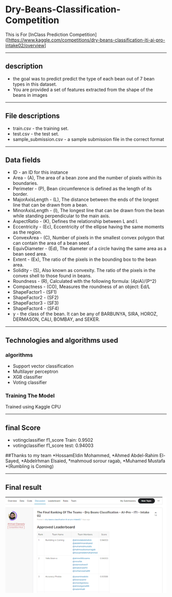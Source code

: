 # Dry-Beans-Classification-Competition

This is For [InClass Prediction Competition]([https://www.kaggle.com/competitions/dry-beans-classification-iti-ai-pro-intake02/overview]

---

## description 
- the goal was to predict predict the type of each bean out of 7 bean types in this dataset.
- You are provided a set of features extracted from the shape of the beans in images
- ---


## File descriptions
- train.csv - the training set.
- test.csv - the test set.
- sample_submission.csv - a sample submission file in the correct format

---

## Data fields
* ID - an ID for this instance
* Area - (A), The area of a bean zone and the number of pixels within its boundaries.
* Perimeter - (P), Bean circumference is defined as the length of its border.
* MajorAxisLength - (L), The distance between the ends of the longest line that can be drawn from a bean.
* MinorAxisLength - (l), The longest line that can be drawn from the bean while standing perpendicular to the main axis.
* AspectRatio - (K), Defines the relationship between L and l.
* Eccentricity - (Ec), Eccentricity of the ellipse having the same moments as the region.
* ConvexArea - (C), Number of pixels in the smallest convex polygon that can contain the area of a bean seed.
* EquivDiameter - (Ed), The diameter of a circle having the same area as a bean seed area.
* Extent - (Ex), The ratio of the pixels in the bounding box to the bean area.
* Solidity - (S), Also known as convexity. The ratio of the pixels in the convex shell to those found in beans.
* Roundness - (R), Calculated with the following formula: (4piA)/(P^2)
* Compactness - (CO), Measures the roundness of an object: Ed/L
* ShapeFactor1 - (SF1)
* ShapeFactor2 - (SF2)
* ShapeFactor3 - (SF3)
* ShapeFactor4 - (SF4)
* y - the class of the bean. It can be any of BARBUNYA, SIRA, HOROZ, DERMASON, CALI, BOMBAY, and SEKER.


---


## Technologies and algorithms used

### algorithms

* Support vector classification
* Multilayer perceptron
* XGB classifier
* Voting classifier


### Training The Model

Trained using Kaggle CPU


---

## final Score 

* votingclassifier f1_score Train:  0.9502
* votingclassifier f1_score test:  0.94003

##Thanks to my team 
*HossamEldin Mohammed,
*Ahmed Abdel-Rahim El-Sayed,
*Abdelrhman Elsaied,
*mahmoud sorour ragab,
*Muhamed Mustafa 
*(Rumbling is Coming)


---
## Final result


[<img src="Final_rank.PNG">](https://www.kaggle.com/competitions/dry-beans-classification-iti-ai-pro-intake02/discussion/329172)
